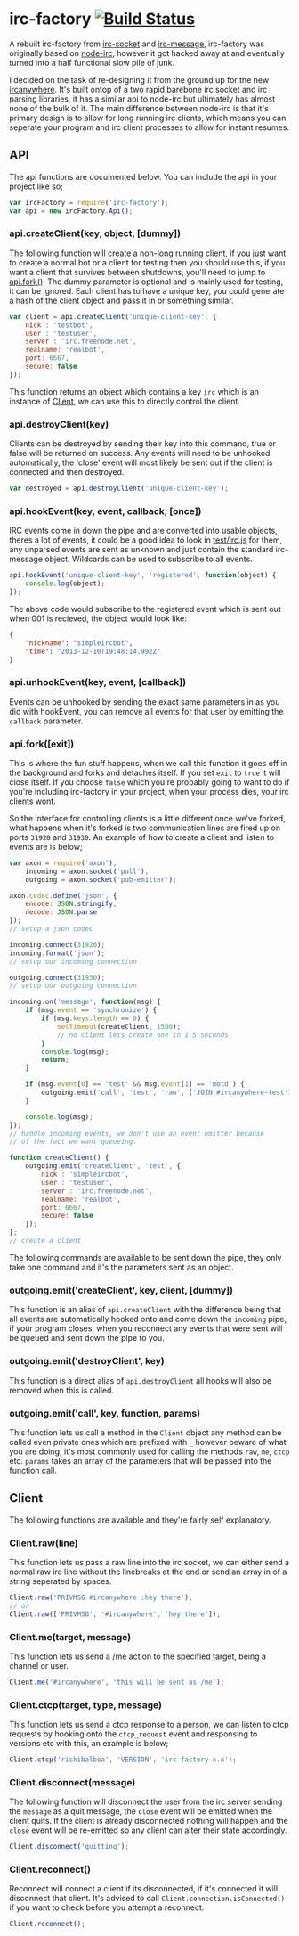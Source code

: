 # irc-factory [![Build Status](https://travis-ci.org/ircanywhere/irc-factory.png)](https://travis-ci.org/ircanywhere/irc-factory)

A rebuilt irc-factory from [irc-socket](https://github.com/Havvy/irc-socket) and [irc-message](https://github.com/expr/irc-message), irc-factory was originally based on [node-irc](https://github.com/martynsmith/node-irc), however it got hacked away at and eventually turned into a half functional slow pile of junk.

I decided on the task of re-designing it from the ground up for the new [ircanywhere](https://github.com/ircanywhere/ircanywhere/tree/0.2.0). It's built ontop of a two rapid barebone irc socket and irc parsing libraries, it has a similar api to node-irc but ultimately has almost none of the bulk of it. The main difference between node-irc is that it's primary design is to allow for long running irc clients, which means you can seperate your program and irc client processes to allow for instant resumes.

## API

The api functions are documented below. You can include the api in your project like so;

```javascript
var ircFactory = require('irc-factory');
var api = new ircFactory.Api();
```

### api.createClient(key, object, [dummy])

The following function will create a non-long running client, if you just want to create a normal bot or a client for testing then you should use this, if you want a client that survives between shutdowns, you'll need to jump to [api.fork()](#apiforkexit). The dummy parameter is optional and is mainly used for testing, it can be ignored. Each client has to have a unique key, you could generate a hash of the client object and pass it in or something similar.

```javascript
var client = api.createClient('unique-client-key', {
	nick : 'testbot',
	user : 'testuser',
	server : 'irc.freenode.net',
	realname: 'realbot',
	port: 6667,
	secure: false
});
```

This function returns an object which contains a key `irc` which is an instance of [Client](#client), we can use this to directly control the client.

### api.destroyClient(key)

Clients can be destroyed by sending their key into this command, true or false will be returned on success.  Any events will need to be unhooked automatically, the 'close' event will most likely be sent out if the client is connected and then destroyed.

```javascript
var destroyed = api.destroyClient('unique-client-key');
```

### api.hookEvent(key, event, callback, [once])

IRC events come in down the pipe and are converted into usable objects, theres a lot of events, it could be a good idea to look in [test/irc.js](https://github.com/ircanywhere/irc-factory/blob/master/test/irc.js) for them, any unparsed events are sent as unknown and just contain the standard irc-message object. Wildcards can be used to subscribe to all events.

```javascript
api.hookEvent('unique-client-key', 'registered', function(object) {
	console.log(object);
});
```
The above code would subscribe to the registered event which is sent out when 001 is recieved, the object would look like:

```json
{
	"nickname": "simpleircbot",
	"time": "2013-12-10T19:48:14.992Z"
}
```

### api.unhookEvent(key, event, [callback])

Events can be unhooked by sending the exact same parameters in as you did with hookEvent, you can remove all events for that user by emitting the `callback` parameter.

### api.fork([exit])

This is where the fun stuff happens, when we call this function it goes off in the background and forks and detaches itself. If you set `exit` to `true` it will close itself. If you choose `false` which you're probably going to want to do if you're including irc-factory in your project, when your process dies, your irc clients wont.

So the interface for controlling clients is  a little different once we've forked, what happens when it's forked is two communication lines are fired up on ports `31920` and `31930`. An example of how to create a client and listen to events are is below;

```javascript
var axon = require('axon'),
	incoming = axon.socket('pull'),
	outgoing = axon.socket('pub-emitter');

axon.codec.define('json', {
	encode: JSON.stringify,
	decode: JSON.parse
});
// setup a json codec

incoming.connect(31920);
incoming.format('json');
// setup our incoming connection

outgoing.connect(31930);
// setup our outgoing connection

incoming.on('message', function(msg) {
	if (msg.event == 'synchronize') {
		if (msg.keys.length == 0) {
			setTimeout(createClient, 1500);
			// no client lets create one in 1.5 seconds
		}
		console.log(msg);
		return;
	}

	if (msg.event[0] == 'test' && msg.event[1] == 'motd') {
		outgoing.emit('call', 'test', 'raw', ['JOIN #ircanywhere-test']);
	}

	console.log(msg);
});
// handle incoming events, we don't use an event emitter because
// of the fact we want queueing.

function createClient() {
	outgoing.emit('createClient', 'test', {
		nick : 'simpleircbot',
		user : 'testuser',
		server : 'irc.freenode.net',
		realname: 'realbot',
		port: 6667,
		secure: false
	});
};
// create a client
```

The following commands are available to be sent down the pipe, they only take one command and it's the parameters sent as an object.

### outgoing.emit('createClient', key, client, [dummy])

This function is an alias of `api.createClient` with the difference being that all events are automatically hooked onto and come down the `incoming` pipe, if your program closes, when you reconnect any events that were sent will be queued and sent down the pipe to you.

### outgoing.emit('destroyClient', key)

This function is a direct alias of `api.destroyClient` all hooks will also be removed when this is called.

### outgoing.emit('call', key, function, params)

This function lets us call a method in the `Client` object any method can be called even private ones which are prefixed with `_` however beware of what you are doing, it's most commonly used for calling the methods `raw`, `me`, `ctcp` etc. `params` takes an array of the parameters that will be passed into the function call.

## Client

The following functions are available and they're fairly self explanatory.

### Client.raw(line)

This function lets us pass a raw line into the irc socket, we can either send a normal raw irc line without the linebreaks at the end or send an array in of a string seperated by spaces.

```javascript
Client.raw('PRIVMSG #ircanywhere :hey there');
// or
Client.raw(['PRIVMSG', '#ircanywhere', 'hey there']);
```

### Client.me(target, message)

This function lets us send a /me action to the specified target, being a channel or user.

```javascript
Client.me('#ircanywhere', 'this will be sent as /me');
```

### Client.ctcp(target, type, message)

This function lets us send a ctcp response to a person, we can listen to ctcp requests by hooking onto the `ctcp_request` event and responsing to versions etc with this, an example is below;

```javascript
Client.ctcp('rickibalboa', 'VERSION', 'irc-factory x.x');
```

### Client.disconnect(message)

The following function will disconnect the user from the irc server sending the `message` as a quit message, the `close` event will be emitted when the client quits. If the client is already disconnected nothing will happen and the `close` event will be re-emitted so any client can alter their state accordingly.

```javascript
Client.disconnect('quitting');
```

### Client.reconnect()

Reconnect will connect a client if its disconnected, if it's connected it will disconnect that client. It's advised to call `Client.connection.isConnected()` if you want to check before you attempt a reconnect.

```javascript
Client.reconnect();
```